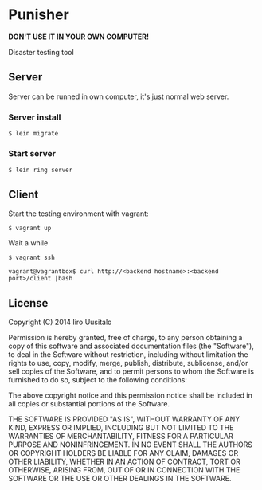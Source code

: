 # Punisher

__DON'T USE IT IN YOUR OWN COMPUTER!__

Disaster testing tool


## Server

Server can be runned in own computer, it's just normal web server.

### Server install

    $ lein migrate

### Start server

    $ lein ring server


## Client

Start the testing environment with vagrant:
    
    $ vagrant up
    
Wait a while

    $ vagrant ssh

    vagrant@vagrantbox$ curl http://<backend hostname>:<backend port>/client |bash


## License

Copyright (C) 2014 Iiro Uusitalo


Permission is hereby granted, free of charge, to any person obtaining a copy of this software and associated documentation files (the "Software"), to deal in the Software without restriction, including without limitation the rights to use, copy, modify, merge, publish, distribute, sublicense, and/or sell copies of the Software, and to permit persons to whom the Software is furnished to do so, subject to the following conditions:

The above copyright notice and this permission notice shall be included in all copies or substantial portions of the Software.

THE SOFTWARE IS PROVIDED "AS IS", WITHOUT WARRANTY OF ANY KIND, EXPRESS OR IMPLIED, INCLUDING BUT NOT LIMITED TO THE WARRANTIES OF MERCHANTABILITY, FITNESS FOR A PARTICULAR PURPOSE AND NONINFRINGEMENT. IN NO EVENT SHALL THE AUTHORS OR COPYRIGHT HOLDERS BE LIABLE FOR ANY CLAIM, DAMAGES OR OTHER LIABILITY, WHETHER IN AN ACTION OF CONTRACT, TORT OR OTHERWISE, ARISING FROM, OUT OF OR IN CONNECTION WITH THE SOFTWARE OR THE USE OR OTHER DEALINGS IN THE SOFTWARE.

